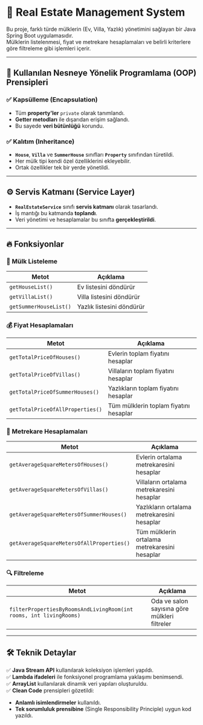# 🏡 Real Estate Management System

Bu proje, farklı türde mülklerin (Ev, Villa, Yazlık) yönetimini sağlayan bir Java Spring Boot uygulamasıdır.  
Mülklerin listelenmesi, fiyat ve metrekare hesaplamaları ve belirli kriterlere göre filtreleme gibi işlemleri içerir.

---

## 🚀 Kullanılan Nesneye Yönelik Programlama (OOP) Prensipleri

### ✅ **Kapsülleme (Encapsulation)**
- Tüm **property'ler** `private` olarak tanımlandı.
- **Getter metodları** ile dışarıdan erişim sağlandı.
- Bu sayede **veri bütünlüğü** korundu.

### ✅ **Kalıtım (Inheritance)**
- **`House`**, **`Villa`** ve **`SummerHouse`** sınıfları **`Property`** sınıfından türetildi.
- Her mülk tipi kendi özel özelliklerini ekleyebilir.
- Ortak özellikler tek bir yerde yönetildi.

---

## ⚙️ **Servis Katmanı (Service Layer)**
- **`RealEstateService`** sınıfı **servis katmanı** olarak tasarlandı.
- İş mantığı bu katmanda **toplandı**.
- Veri yönetimi ve hesaplamalar bu sınıfta **gerçekleştirildi**.

---

## 🔥 **Fonksiyonlar**
### **📌 Mülk Listeleme**
| Metot                  | Açıklama |
|------------------------|------------|
| `getHouseList()`       | Ev listesini döndürür |
| `getVillaList()`       | Villa listesini döndürür |
| `getSummerHouseList()` | Yazlık listesini döndürür |

### **💰 Fiyat Hesaplamaları**
| Metot | Açıklama |
|----------------------------|--------------------------------------|
| `getTotalPriceOfHouses()` | Evlerin toplam fiyatını hesaplar |
| `getTotalPriceOfVillas()` | Villaların toplam fiyatını hesaplar |
| `getTotalPriceOfSummerHouses()` | Yazlıkların toplam fiyatını hesaplar |
| `getTotalPriceOfAllProperties()` | Tüm mülklerin toplam fiyatını hesaplar |

### **📏 Metrekare Hesaplamaları**
| Metot | Açıklama |
|----------------------------------|-----------------------------------------|
| `getAverageSquareMetersOfHouses()` | Evlerin ortalama metrekaresini hesaplar |
| `getAverageSquareMetersOfVillas()` | Villaların ortalama metrekaresini hesaplar |
| `getAverageSquareMetersOfSummerHouses()` | Yazlıkların ortalama metrekaresini hesaplar |
| `getAverageSquareMetersOfAllProperties()` | Tüm mülklerin ortalama metrekaresini hesaplar |

### **🔍 Filtreleme**
| Metot | Açıklama |
|----------------------------|-----------------------------------------------------|
| `filterPropertiesByRoomsAndLivingRoom(int rooms, int livingRooms)` | Oda ve salon sayısına göre mülkleri filtreler |

---

## 🛠 **Teknik Detaylar**
✅ **Java Stream API** kullanılarak koleksiyon işlemleri yapıldı.  
✅ **Lambda ifadeleri** ile fonksiyonel programlama yaklaşımı benimsendi.  
✅ **ArrayList** kullanılarak dinamik veri yapıları oluşturuldu.  
✅ **Clean Code** prensipleri gözetildi:
- **Anlamlı isimlendirmeler** kullanıldı.
- **Tek sorumluluk prensibine** (Single Responsibility Principle) uygun kod yazıldı.


